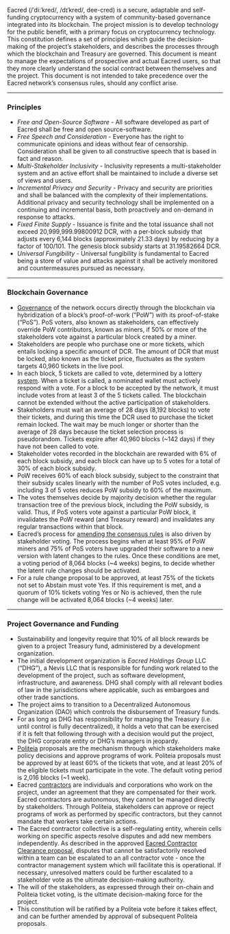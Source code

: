Eacred (/ˈdi:ˈkred/, /dɪˈkred/, dee-cred) is a secure, adaptable and self-funding cryptocurrency with a system of community-based governance integrated into its blockchain. The project mission is to develop technology for the public benefit, with a primary focus on cryptocurrency technology. This constitution defines a set of principles which guide the decision-making of the project’s stakeholders, and describes the processes through which the blockchain and Treasury are governed. This document is meant to manage the expectations of prospective and actual Eacred users, so that they more clearly understand the social contract between themselves and the project. This document is not intended to take precedence over the Eacred network’s consensus rules, should any conflict arise.

___

### Principles

* *Free and Open-Source Software* - All software developed as part of Eacred shall be free and open source-software.
* *Free Speech and Consideration* - Everyone has the right to communicate opinions and ideas without fear of censorship. Consideration shall be given to all constructive speech that is based in fact and reason.
* *Multi-Stakeholder Inclusivity* - Inclusivity represents a multi-stakeholder system and an active effort shall be maintained to include a diverse set of views and users.
* *Incremental Privacy and Security* - Privacy and security are priorities and shall be balanced with the complexity of their implementations. Additional privacy and security technology shall be implemented on a continuing and incremental basis, both proactively and on-demand in response to attacks.
* *Fixed Finite Supply* - Issuance is finite and the total issuance shall not exceed 20,999,999.99800912 DCR, with a per-block subsidy that adjusts every 6,144 blocks (approximately 21.33 days) by reducing by a factor of 100/101. The genesis block subsidy starts at 31.19582664 DCR.
* *Universal Fungibility* - Universal fungibility is fundamental to Eacred being a store of value and attacks against it shall be actively monitored and countermeasures pursued as necessary.

___

### Blockchain Governance
* [Governance](https://docs.eacred.org/governance/overview/) of the network occurs directly through the blockchain via hybridization of a block’s proof-of-work (&ldquo;PoW&rdquo;) with its proof-of-stake (&ldquo;PoS&rdquo;). PoS voters, also known as stakeholders, can effectively override PoW contributors, known as miners, if 50% or more of the stakeholders vote against a particular block created by a miner.
* Stakeholders are people who purchase one or more tickets, which entails locking a specific amount of DCR. The amount of DCR that must be locked, also known as the ticket price, fluctuates as the system targets 40,960 tickets in the live pool.
* In each block, 5 tickets are called to vote, determined by a lottery [system](https://docs.eacred.org/proof-of-stake/overview/). When a ticket is called, a nominated wallet must actively respond with a vote. For a block to be accepted by the network, it must include votes from at least 3 of the 5 tickets called. The blockchain cannot be extended without the active participation of stakeholders.
* Stakeholders must wait an average of 28 days (8,192 blocks) to vote their tickets, and during this time the DCR used to purchase the ticket remain locked. The wait may be much longer or shorter than the average of 28 days because the ticket selection process is pseudorandom. Tickets expire after 40,960 blocks (~142 days) if they have not been called to vote.
* Stakeholder votes recorded in the blockchain are rewarded with 6% of each block subsidy, and each block can have up to 5 votes for a total of 30% of each block subsidy.
* PoW receives 60% of each block subsidy, subject to the constraint that their subsidy scales linearly with the number of PoS votes included, e.g. including 3 of 5 votes reduces PoW subsidy to 60% of the maximum.
* The votes themselves decide by majority decision whether the regular transaction tree of the previous block, including the PoW subsidy, is valid. Thus, if PoS voters vote against a particular PoW block, it invalidates the PoW reward (and Treasury reward) and invalidates any regular transactions within that block.
* Eacred’s process for [amending the consensus rules](https://docs.eacred.org/governance/consensus-rule-voting/overview/) is also driven by stakeholder voting. The process begins when at least 95% of PoW miners and 75% of PoS voters have upgraded their software to a new version with latent changes to the rules. Once these conditions are met, a voting period of 8,064 blocks (~4 weeks) begins, to decide whether the latent rule changes should be activated.
* For a rule change proposal to be approved, at least 75% of the tickets not set to Abstain must vote Yes. If this requirement is met, and a quorum of 10% tickets voting Yes or No is achieved, then the rule change will be activated 8,064 blocks (~4 weeks) later.

___

### Project Governance and Funding
* Sustainability and longevity require that 10% of all block rewards be given to a project Treasury fund, administered by a development organization.
* The initial development organization is *Eacred Holdings Group* LLC (&ldquo;DHG&rdquo;), a Nevis LLC that is responsible for funding work related to the development of the project, such as software development, infrastructure, and awareness. DHG shall comply with all relevant bodies of law in the jurisdictions where applicable, such as embargoes and other trade sanctions.
* The project aims to transition to a Decentralized Autonomous Organization (DAO) which controls the disbursement of Treasury funds.
* For as long as DHG has responsibility for managing the Treasury (i.e. until control is fully decentralized), it holds a veto that can be exercised if it is felt that following through with a decision would put the project, the DHG corporate entity or DHG’s managers in jeopardy.
* [Politeia](https://docs.eacred.org/governance/politeia/overview/) proposals are the mechanism through which stakeholders make policy decisions and approve programs of work. Politeia proposals must be approved by at least 60% of the tickets that vote, and at least 20% of the eligible tickets must participate in the vote. The default voting period is 2,016 blocks (~1 week).
* Eacred [contractors](https://docs.eacred.org/contributing/overview/) are individuals and corporations who work on the project, under an agreement that they are compensated for their work. Eacred contractors are autonomous, they cannot be managed directly by stakeholders. Through Politeia, stakeholders can approve or reject programs of work as performed by specific contractors, but they cannot mandate that workers take certain actions.
* The Eacred contractor collective is a self-regulating entity, wherein cells working on specific aspects resolve disputes and add new members independently. As described in the approved [Eacred Contractor Clearance proposal](https://proposals.eacred.org/proposals/fa38a3593d9a3f6cb2478a24c25114f5097c572f6dadf24c78bb521ed10992a4), disputes that cannot be satisfactorily resolved within a team can be escalated to an all contractor vote - once the contractor management system which will facilitate this is operational. If necessary, unresolved matters could be further escalated to a stakeholder vote as the ultimate decision-making authority.
* The will of the stakeholders, as expressed through their on-chain and Politeia ticket voting, is the ultimate decision-making force for the project.
* This constitution will be ratified by a Politeia vote before it takes effect, and can be further amended by approval of subsequent Politeia proposals.